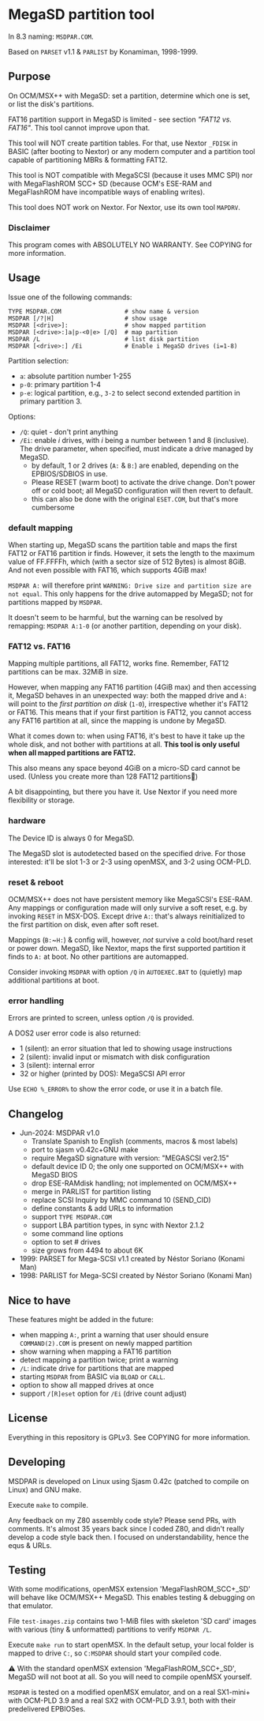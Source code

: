 # MegaSD partition tool

In 8.3 naming: `MSDPAR.COM`.

Based on `PARSET` v1.1 & `PARLIST` by Konamiman, 1998-1999.


## Purpose
On OCM/MSX++ with MegaSD: set a partition, determine which one is set, or list the disk's partitions.

FAT16 partition support in MegaSD is limited - see section _"FAT12 vs. FAT16"_. 
This tool cannot improve upon that.

This tool will NOT create partition tables. 
For that, use Nextor `_FDISK` in BASIC (after booting to Nextor) or any modern computer and a partition tool capable of 
partitioning MBRs & formatting FAT12.

This tool is NOT compatible with MegaSCSI (because it uses MMC SPI) 
nor with MegaFlashROM SCC+ SD (because OCM's ESE-RAM and MegaFlashROM have incompatible ways of enabling writes).

This tool does NOT work on Nextor. For Nextor, use its own tool `MAPDRV`.

### Disclaimer
This program comes with ABSOLUTELY NO WARRANTY.
See COPYING for more information.


## Usage
Issue one of the following commands:
```
TYPE MSDPAR.COM                  # show name & version
MSDPAR [/?|H]                    # show usage
MSDPAR [<drive>]:                # show mapped partition
MSDPAR [<drive>:]a|p-<0|e> [/Q]  # map partition
MSDPAR /L                        # list disk partition
MSDPAR [<drive>:] /Ei            # Enable i MegaSD drives (i=1-8)
```

Partition selection:
* `a`: absolute partition number 1-255
* `p-0`: primary partition 1-4
* `p-e`: logical partition, e.g., `3-2` to select second extended partition in primary partition 3.

Options:
* `/Q`: quiet - don't print anything
* `/Ei`: enable _i_ drives, with _i_ being a number between 1 and 8 (inclusive). 
    The drive parameter, when specified, must indicate a drive managed by MegaSD.
  * by default, 1 or 2 drives (`A:` & `B:`) are enabled, depending on the EPBIOS/SDBIOS in use.
  * Please RESET (warm boot) to activate the drive change.
    Don't power off or cold boot; all MegaSD configuration will then revert to default.
  * this can also be done with the original `ESET.COM`, but that's more cumbersome

### default mapping
When starting up, MegaSD scans the partition table and maps the first FAT12 or FAT16 partition ir finds.
However, it sets the length to the maximum value of FF.FFFFh, which (with a sector size of 512 Bytes) is almost 8GiB.
And not even possible with FAT16, which supports 4GiB max!

`MSDPAR A:` will therefore print `WARNING: Drive size and partition size are not equal`.
This only happens for the drive automapped by MegaSD; not for partitions mapped by `MSDPAR`.

It doesn't seem to be harmful, but the warning can be resolved by remapping:
`MSDPAR A:1-0` (or another partition, depending on your disk).

### FAT12 vs. FAT16
Mapping multiple partitions, all FAT12, works fine.
Remember, FAT12 partitions can be max. 32MiB in size.

However, when mapping any FAT16 partition (4GiB max) and then accessing it, MegaSD behaves in an unexpected way:
both the mapped drive and `A:` will point to the _first partition on disk_ (`1-0`),
irrespective whether it's FAT12 or FAT16.
This means that if your first partition is FAT12, you cannot access any FAT16 partition at all, since the mapping is undone by MegaSD.

What it comes down to: when using FAT16, it's best to have it take up the whole disk, and not bother with partitions at all.
**This tool is only useful when all mapped partitions are FAT12.**

This also means any space beyond 4GiB on a micro-SD card cannot be used.
(Unless you create more than 128 FAT12 partitions🙂)

A bit disappointing, but there you have it. 
Use Nextor if you need more flexibility or storage.

### hardware
The Device ID is always 0 for MegaSD.

The MegaSD slot is autodetected based on the specified drive.
For those interested: it'll be slot 1-3 or 2-3 using openMSX, and 3-2 using OCM-PLD.

### reset & reboot
OCM/MSX++ does not have persistent memory like MegaSCSI's ESE-RAM.
Any mappings or configuration made will only survive a soft reset, e.g. by invoking `RESET` in MSX-DOS.
Except drive `A:`: that's always reinitialized to the first partition on disk, even after soft reset.

Mappings (`B:`~`H:`) & config will, however, _not_ survive a cold boot/hard reset or power down.
MegaSD, like Nextor, maps the first supported partition it finds to `A:` at boot.
No other partitions are automapped.

Consider invoking `MSDPAR` with option `/Q` in `AUTOEXEC.BAT` to (quietly) map additional partitions at boot.

### error handling
Errors are printed to screen, unless option `/Q` is provided.

A DOS2 user error code is also returned:
* 1 (silent): an error situation that led to showing usage instructions
* 2 (silent): invalid input or mismatch with disk configuration
* 3 (silent): internal error
* 32 or higher (printed by DOS): MegaSCSI API error

Use `ECHO %_ERROR%` to show the error code, or use it in a batch file.


## Changelog
* Jun-2024: MSDPAR v1.0
  * Translate Spanish to English (comments, macros & most labels)
  * port to sjasm v0.42c+GNU make
  * require MegaSD signature with version: "MEGASCSI ver2.15"
  * default device ID 0; the only one supported on OCM/MSX++ with MegaSD BIOS
  * drop ESE-RAMdisk handling; not implemented on OCM/MSX++
  * merge in PARLIST for partition listing
  * replace SCSI Inquiry by MMC command 10 (SEND_CID)
  * define constants & add URLs to information
  * support `TYPE MSDPAR.COM`
  * support LBA partition types, in sync with Nextor 2.1.2
  * some command line options
  * option to set # drives
  * size grows from 4494 to about 6K
* 1999: PARSET for Mega-SCSI v1.1 created by N&eacute;stor Soriano (Konami Man)
* 1998: PARLIST for Mega-SCSI created by N&eacute;stor Soriano (Konami Man)


## Nice to have
These features might be added in the future:
* when mapping `A:`, print a warning that user should ensure `COMMAND(2).COM` is present on newly mapped partition
* show warning when mapping a FAT16 partition
* detect mapping a partition twice; print a warning
* `/L`: indicate drive for partitions that are mapped
* starting `MSDPAR` from BASIC via `BLOAD` or `CALL`.
* option to show all mapped drives at once
* support `/[R]eset` option for `/Ei` (drive count adjust)


## License
Everything in this repository is GPLv3.
See COPYING for more information.


## Developing
MSDPAR is developed on Linux using Sjasm 0.42c (patched to compile on Linux) and GNU make.

Execute `make` to compile.

Any feedback on my Z80 assembly code style? 
Please send PRs, with comments.
It's almost 35 years back since I coded Z80, and didn't really develop a code style back then.
I focused on understandability, hence the equs & URLs.

## Testing
With some modifications, openMSX extension 'MegaFlashROM_SCC+_SD' will behave like OCM/MSX++ MegaSD.
This enables testing & debugging on that emulator.

File `test-images.zip` contains two 1-MiB files with skeleton 'SD card' images with various (tiny & unformatted) partitions to verify `MSDPAR /L`.

Execute `make run` to start openMSX.
In the default setup, your local folder is mapped to drive `C:`, so `C:MSDPAR` should start your compiled code. 

⚠️ With the standard openMSX extension 'MegaFlashROM_SCC+_SD', MegaSD will not boot at all.
So you will need to compile openMSX yourself.

`MSDPAR` is tested on a modified openMSX emulator, 
and on a real SX1-mini+ with OCM-PLD 3.9 
and a real SX2 with OCM-PLD 3.9.1, both with their predelivered EPBIOSes.
